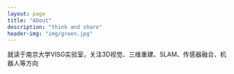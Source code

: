 ```yaml
---
layout: page
title: "About"
description: "think and share" 
header-img: "img/green.jpg"
---
```

就读于南京大学VISG实验室，关注3D视觉、三维重建、SLAM、传感器融合、机器人等方向





